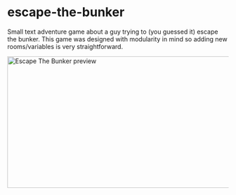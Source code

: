 # escape-the-bunker
Small text adventure game about a guy trying to (you guessed it) escape the bunker.
This game was designed with modularity in mind so adding new rooms/variables is very straightforward. 


<img align=center src="https://github.com/joshgrosz/escape-the-bunker/assets/133725829/d22df538-aee6-4608-a277-6c07169c4a06" width="700" height="300" alt="Escape The Bunker preview">
